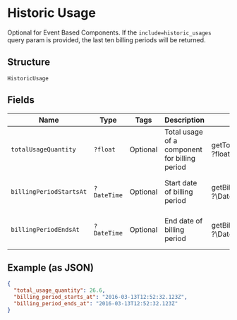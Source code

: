 
# Historic Usage

Optional for Event Based Components. If the `include=historic_usages` query param is provided, the last ten billing periods will be returned.

## Structure

`HistoricUsage`

## Fields

| Name | Type | Tags | Description | Getter | Setter |
|  --- | --- | --- | --- | --- | --- |
| `totalUsageQuantity` | `?float` | Optional | Total usage of a component for billing period | getTotalUsageQuantity(): ?float | setTotalUsageQuantity(?float totalUsageQuantity): void |
| `billingPeriodStartsAt` | `?DateTime` | Optional | Start date of billing period | getBillingPeriodStartsAt(): ?\DateTime | setBillingPeriodStartsAt(?\DateTime billingPeriodStartsAt): void |
| `billingPeriodEndsAt` | `?DateTime` | Optional | End date of billing period | getBillingPeriodEndsAt(): ?\DateTime | setBillingPeriodEndsAt(?\DateTime billingPeriodEndsAt): void |

## Example (as JSON)

```json
{
  "total_usage_quantity": 26.6,
  "billing_period_starts_at": "2016-03-13T12:52:32.123Z",
  "billing_period_ends_at": "2016-03-13T12:52:32.123Z"
}
```

